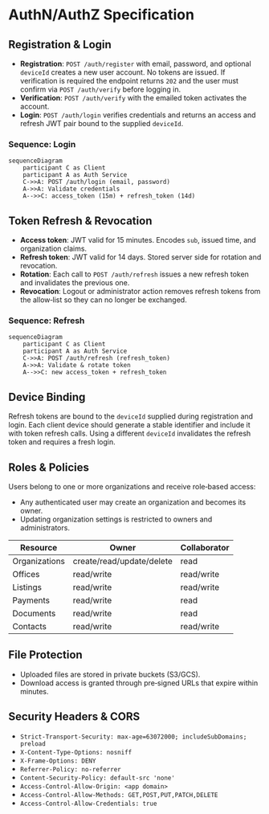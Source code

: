 # AuthN/AuthZ Specification

## Registration & Login
- **Registration**: `POST /auth/register` with email, password, and optional `deviceId` creates a new user account. No tokens are issued. If verification is required the endpoint returns `202` and the user must confirm via `POST /auth/verify` before logging in.
- **Verification**: `POST /auth/verify` with the emailed token activates the account.
- **Login**: `POST /auth/login` verifies credentials and returns an access and refresh JWT pair bound to the supplied `deviceId`.

### Sequence: Login
```mermaid
sequenceDiagram
    participant C as Client
    participant A as Auth Service
    C->>A: POST /auth/login (email, password)
    A->>A: Validate credentials
    A-->>C: access_token (15m) + refresh_token (14d)
```

## Token Refresh & Revocation
- **Access token**: JWT valid for 15 minutes. Encodes `sub`, issued time, and organization claims.
- **Refresh token**: JWT valid for 14 days. Stored server side for rotation and revocation.
- **Rotation**: Each call to `POST /auth/refresh` issues a new refresh token and invalidates the previous one.
- **Revocation**: Logout or administrator action removes refresh tokens from the allow‑list so they can no longer be exchanged.

### Sequence: Refresh
```mermaid
sequenceDiagram
    participant C as Client
    participant A as Auth Service
    C->>A: POST /auth/refresh (refresh_token)
    A->>A: Validate & rotate token
    A-->>C: new access_token + refresh_token
```

## Device Binding
Refresh tokens are bound to the `deviceId` supplied during registration and login. Each client device should generate a stable identifier and include it with token refresh calls. Using a different `deviceId` invalidates the refresh token and requires a fresh login.

## Roles & Policies
Users belong to one or more organizations and receive role‑based access:

- Any authenticated user may create an organization and becomes its owner.
- Updating organization settings is restricted to owners and administrators.

| Resource | Owner | Collaborator |
|----------|-------|--------------|
| Organizations | create/read/update/delete | read |
| Offices | read/write | read/write |
| Listings | read/write | read/write |
| Payments | read/write | read |
| Documents | read/write | read |
| Contacts | read/write | read/write |

## File Protection
- Uploaded files are stored in private buckets (S3/GCS).
- Download access is granted through pre‑signed URLs that expire within minutes.

## Security Headers & CORS
- `Strict-Transport-Security: max-age=63072000; includeSubDomains; preload`
- `X-Content-Type-Options: nosniff`
- `X-Frame-Options: DENY`
- `Referrer-Policy: no-referrer`
- `Content-Security-Policy: default-src 'none'`
- `Access-Control-Allow-Origin: <app domain>`
- `Access-Control-Allow-Methods: GET,POST,PUT,PATCH,DELETE`
- `Access-Control-Allow-Credentials: true`

